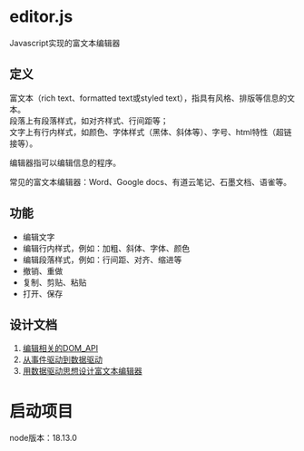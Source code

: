 # editor.js
Javascript实现的富文本编辑器

## 定义
富文本（rich text、formatted text或styled text），指具有风格、排版等信息的文本。  
段落上有段落样式，如对齐样式、行间距等；  
文字上有行内样式，如颜色、字体样式（黑体、斜体等）、字号、html特性（超链接等）。

编辑器指可以编辑信息的程序。

常见的富文本编辑器：Word、Google docs、有道云笔记、石墨文档、语雀等。

## 功能
- 编辑文字
- 编辑行内样式，例如：加粗、斜体、字体、颜色
- 编辑段落样式，例如：行间距、对齐、缩进等
- 撤销、重做
- 复制、剪贴、粘贴
- 打开、保存

## 设计文档
1. [编辑相关的DOM_API](./docs/1.%E7%BC%96%E8%BE%91%E7%9B%B8%E5%85%B3%E7%9A%84DOM_API.md)
2. [从事件驱动到数据驱动](./docs/2.%E4%BB%8E%E4%BA%8B%E4%BB%B6%E9%A9%B1%E5%8A%A8%E5%88%B0%E6%95%B0%E6%8D%AE%E9%A9%B1%E5%8A%A8.md)
3. [用数据驱动思想设计富文本编辑器](./docs/3.%E7%94%A8%E6%95%B0%E6%8D%AE%E9%A9%B1%E5%8A%A8%E6%80%9D%E6%83%B3%E8%AE%BE%E8%AE%A1%E5%AF%8C%E6%96%87%E6%9C%AC%E7%BC%96%E8%BE%91%E5%99%A8.md)

# 启动项目
node版本：18.13.0